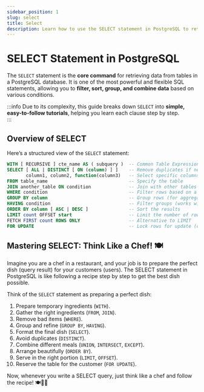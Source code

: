 ```yaml
---
sidebar_position: 1
slug: select
title: Select
description: Learn how to use the SELECT statement in PostgreSQL to retrieve data, filter results, and much more.
---
```


# SELECT Statement in PostgreSQL  

The `SELECT` statement is the **core command** for retrieving data from tables in a PostgreSQL database. It is one of the most powerful and flexible SQL statements, allowing you to **filter, sort, group, and combine data** based on various conditions.  

:::info
Due to its complexity, this guide breaks down `SELECT` into **simple, easy-to-follow tutorials**, helping you learn each clause step by step.  
:::

## Overview of SELECT

Here’s a structured view of the `SELECT` statement:  

```sql title="Simplified Structure"
WITH [ RECURSIVE ] cte_name AS ( subquery )  -- Common Table Expressions (optional)
SELECT [ ALL | DISTINCT [ ON (column) ] ]    -- Remove duplicates if needed
       column1, column2, function(column3)   -- Select specific columns or expressions
FROM table_name                              -- Specify the table
JOIN another_table ON condition              -- Join with other tables (optional)
WHERE condition                              -- Filter rows based on a condition
GROUP BY column                              -- Group rows (for aggregation)
HAVING condition                             -- Filter groups (works with GROUP BY)
ORDER BY column [ ASC | DESC ]               -- Sort the results
LIMIT count OFFSET start                     -- Limit the number of rows
FETCH FIRST count ROWS ONLY                  -- Alternative to LIMIT
FOR UPDATE                                   -- Lock rows for update (optional)
```
## Mastering SELECT: Think Like a Chef! 🍽️
Imagine you are a chef in a restaurant, and your job is to prepare the perfect dish (query result) for your customers (users). The SELECT statement in PostgreSQL is like following a recipe step by step to get the best dish possible.

Think of the `SELECT` statement as preparing a perfect dish:

1. Prepare temporary ingredients (`WITH`).
1. Gather the right ingredients (`FROM`, `JOIN`).
1. Remove bad items (`WHERE`).
1. Group and refine (`GROUP BY`, `HAVING`).
1. Format the final dish (`SELECT`).
1. Avoid duplicates (`DISTINCT`).
1. Combine different meals (`UNION`, `INTERSECT`, `EXCEPT`).
1. Arrange beautifully (`ORDER BY`).
1. Serve in the right portion (`LIMIT`, `OFFSET`).
1. Reserve the table for the customer (`FOR UPDATE`).

Now, whenever you write a SELECT query, just think like a chef and follow the recipe! 🍽️👨‍🍳